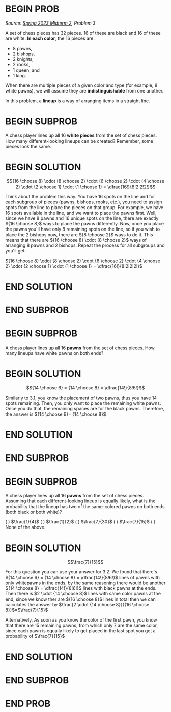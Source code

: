 # BEGIN PROB

<i>Source: [Spring 2023 Midterm 2](../sp23-midterm2/index.html), Problem 3</i>

A set of chess pieces has $32$ pieces. $16$ of these are black and $16$ of these are white. **In each color**, the $16$ pieces are:

- $8$ pawns,
- $2$ bishops,
- $2$ knights,
- $2$ rooks,
- $1$ queen, and 
- $1$ king.

When there are multiple pieces of a given color and type (for example, $8$ white pawns), we will assume they are **indistinguishable** from one another.

In this problem, a **lineup** is a way of arranging items in a straight line.

# BEGIN SUBPROB

A chess player lines up all $16$ **white pieces** from the set of chess pieces. How many different-looking lineups can be created?
Remember, some pieces look the same.

# BEGIN SOLUTION


$${16 \choose 8} \cdot {8 \choose 2} \cdot {6 \choose 2} \cdot {4 \choose 2} \cdot {2 \choose 1} \cdot {1 \choose 1} = \dfrac{16!}{8!2!2!2!}$$


Think about the problem this way. You have 16 spots on the line and for each subgroup of pieces (pawns, bishops, rooks, etc.), you need to assign spots from the line to place the pieces on that group. For example, we have 16 spots available in the line, and we want to place the pawns first. Well, since we have 8 pawns and 16 unique spots on the line, there are exactly ${16 \choose 8}$ ways to place the pawns differently. Now, once you place the pawns you'll have only 8 remaining spots on the line, so if you wish to place the 2 bishops now, there are ${8 \choose 2}$ ways to do it. This means that there are ${16 \choose 8} \cdot {8 \choose 2}$ ways of arranging 8 pawns and 2 bishops. Repeat the process for all subgroups and you'll get:
<br>

${16 \choose 8} \cdot {8 \choose 2} \cdot {6 \choose 2} \cdot {4 \choose 2} \cdot {2 \choose 1} \cdot {1 \choose 1} = \dfrac{16!}{8!2!2!2!}$


# END SOLUTION

# END SUBPROB

# BEGIN SUBPROB

A chess player lines up all 16 **pawns** from the set of chess pieces. How many lineups have white pawns on both ends?

# BEGIN SOLUTION

$${14 \choose 6} = {14 \choose 8} = \dfrac{14!}{8!6!}$$

Similarly to 3.1, you know the placement of two pawns, thus you have 14 spots remaining. Then, you only want to place the remaining white pawns. Once you do that, the remaining spaces are for the black pawns. Therefore, the answer is ${14 \choose 6}= {14 \choose 8}$ 

# END SOLUTION

# END SUBPROB

# BEGIN SUBPROB

A chess player lines up all 16 **pawns** from the set of
chess pieces. Assuming that each different-looking lineup is equally
likely, what is the probability that the lineup has two of the
same-colored pawns on both ends (both black or both white)?

( ) $\frac{1}{4}$
( ) $\frac{1}{2}$
( ) $\frac{7}{30}$
( ) $\frac{7}{15}$
( ) None of the above.

# BEGIN SOLUTION


$$\frac{7}{15}$$

For this question you can use your answer for 3.2. We found that there's ${14 \choose 6} = {14 \choose 8} = \dfrac{14!}{8!6!}$ lines of pawns with only whitepawns in the ends, by the same reasoning there would be another ${14 \choose 8} = \dfrac{14!}{8!6!}$ lines with black pawns at the ends. Then there is $2 \cdot {14 \choose 8}$ lines with same color pawns at the end, since we know ther are ${16 \choose 8}$ lines in total then we can calculates the answer by $\frac{2 \cdot {14 \choose 8}}{{16 \choose 8}}$=$\frac{7}{15}$

Alternatively, As soon as you know the color of the first pawn, you know that there are 15 remaining pawns, from which only 7 are the same color, since each pawn is equally likely to get placed in the last spot you get a probability of  $\frac{7}{15}$


# END SOLUTION

# END SUBPROB

# END PROB